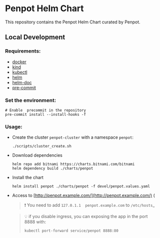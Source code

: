 # Penpot Helm Chart

This repository contains the Penpot Helm Chart curated by Penpot.

## Local Development

### Requirements:

- [docker](https://docs.docker.com/engine/install/)
- [kind](https://kind.sigs.k8s.io/docs/user/quick-start/#installation)
- [kubectl](https://kubernetes.io/docs/tasks/tools/#kubectl)
- [helm](https://helm.sh/docs/intro/install/)
- [helm-doc](https://github.com/norwoodj/helm-docs/tree/master)
- [pre-commit](https://pre-commit.com/)

### Set the environment:

```shell
# Enable  precommit in the repository
pre-commit install --install-hooks -f
```

### Usage:

- Create the cluster `penpot-cluster` with a namespace `penpot`:
  ```shell
  ./scripts/cluster_create.sh
  ```

- Download dependencies
  ```shell
  helm repo add bitnami https://charts.bitnami.com/bitnami
  helm dependency build ./charts/penpot
  ```

- Install the chart
  ```shell
  helm install penpot ./charts/penpot -f devel/penpot.values.yaml
  ```

- Access to [http://penpot.example.com/](http://penpot.example.com/) (
  > :exclamation: You need to add `127.0.1.1  penpot.example.com` to `/etc/hosts`_

  > :bulb: if you disable ingress, you can exposing the app in the port 8888 with:
  > ```shell
  > kubectl port-forward service/penpot 8888:80
  > ```
